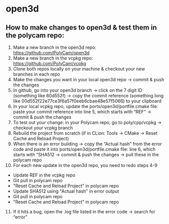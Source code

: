 # open3d

## How to make changes to open3d & test them in the polycam repo:
1. Make a new branch in the open3d repo: https://github.com/PolyCam/open3d
2. Make a new branch in the vcpkg repo: https://github.com/PolyCam/vcpkg
3. Clone both repos locally on your machine & checkout your new branches in each repo
4. Make the changes you want in your local open3d repo -> commit & push the changes
5. In github, go into your open3d branch -> click on the 7 digit ID (something like 60d552f) -> copy the commit reference (something long like 00d552f22e77ce3f6a57f0eeb6cbae48e57f5066) to your clipboard
6. In your local vcpkg repo, update the ports/open3d/portfile.cmake file: paste your commit reference into line 5, which starts with “REF” -> commit & push the changes
7. To test out your change: in your Polycam repo, go to poly/cpp/vcpkg -> checkout your vcpkg branch
8. Rebuild the project from scratch (if in CLion: Tools -> CMake -> Reset Cache and Reload Project)
9. When there is an error building -> copy the “Actual hash” from the error code and paste it into ports/open3d/portfile.cmake file: line 6, which starts with “SHA512 -> commit & push the changes -> pull these in the polycam repo
10. For each new update in the open3d repo, you need to redo steps 4-9
  * Update REF in the vcpkg repo
  * Git pull in polycam repo
  * "Reset Cache and Reload Project" in polycam repo
  * Update SHA512 using "Actual hash" in error output
  * Git pull in polycam repo
  * "Reset Cache and Reload Project" in polycam repo
11. If it hits a bug, open the .log file listed in the error code -> search for “error”
